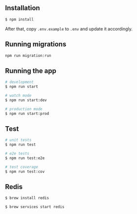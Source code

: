 ## Installation

```bash
$ npm install
```

After that, copy `.env.example` to `.env` and update it accordingly.

## Running migrations
```bash
npm run migration:run
```

## Running the app

```bash
# development
$ npm run start

# watch mode
$ npm run start:dev

# production mode
$ npm run start:prod
```

## Test

```bash
# unit tests
$ npm run test

# e2e tests
$ npm run test:e2e

# test coverage
$ npm run test:cov
```

## Redis 

```bash
$ brew install redis

$ brew services start redis
```
